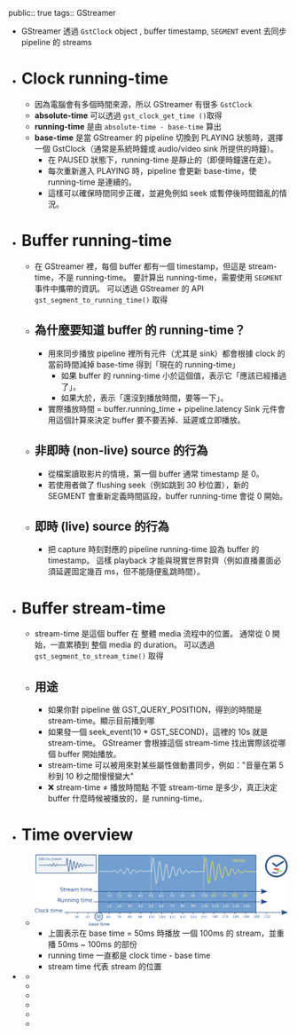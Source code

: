 public:: true
tags:: GStreamer

- GStreamer 透過 `GstClock` object , buffer timestamp, `SEGMENT` event 去同步 pipeline 的 streams
- # Clock running-time
	- 因為電腦會有多個時間來源，所以 GStreamer 有很多 `GstClock`
	- **absolute-time** 可以透過 `gst_clock_get_time ()`取得
	- **running-time** 是由 `absolute-time - base-time` 算出
	- **base-time** 是當 GStreamer 的 pipeline 切換到 PLAYING 狀態時，選擇一個 GstClock（通常是系統時鐘或 audio/video sink 所提供的時鐘）。
		- 在 PAUSED 狀態下，running-time 是靜止的（即便時鐘還在走）。
		- 每次重新進入 PLAYING 時，pipeline 會更新 base-time，使 running-time 是連續的。
		- 這樣可以確保時間同步正確，並避免例如 seek 或暫停後時間錯亂的情況。
- # Buffer running-time
	- 在 GStreamer 裡，每個 buffer 都有一個 timestamp，但這是 stream-time，不是 running-time。
	  要計算出 running-time，需要使用 `SEGMENT` 事件中攜帶的資訊。
	  可以透過 GStreamer 的 API `gst_segment_to_running_time()` 取得
	- ## 為什麼要知道 buffer 的 running-time？
		- 用來同步播放
		  pipeline 裡所有元件（尤其是 sink）都會根據 clock 的當前時間減掉 base-time 得到「現在的 running-time」
			- 如果 buffer 的 running-time 小於這個值，表示它「應該已經播過了」。
			- 如果大於，表示「還沒到播放時間，要等一下」。
		- 實際播放時間 = buffer.running_time + pipeline.latency
		  Sink 元件會用這個計算來決定 buffer 要不要丟掉、延遲或立即播放。
	- ## 非即時 (non-live) source 的行為
		- 從檔案讀取影片的情境，第一個 buffer 通常 timestamp 是 0。
		- 若使用者做了 flushing seek（例如跳到 30 秒位置），新的 SEGMENT 會重新定義時間區段，buffer running-time 會從 0 開始。
	- ## 即時 (live) source 的行為
		- 把 capture 時刻對應的 pipeline running-time 設為 buffer 的 timestamp。
		  這樣 playback 才能與現實世界對齊（例如直播畫面必須延遲固定幾百 ms，但不能隨便亂跳時間）。
- # Buffer stream-time
	- stream-time 是這個 buffer 在 整體 media 流程中的位置。
	  通常從 0 開始，一直累積到 整個 media 的 duration。
	  可以透過 `gst_segment_to_stream_time()` 取得
	- ## 用途
		- 如果你對 pipeline 做 GST_QUERY_POSITION，得到的時間是 stream-time。顯示目前播到哪
		- 如果發一個 seek_event(10 * GST_SECOND)，這裡的 10s 就是 stream-time。
		  GStreamer 會根據這個 stream-time 找出實際該從哪個 buffer 開始播放。
		- stream-time 可以被用來對某些屬性做動畫同步，例如："音量在第 5 秒到 10 秒之間慢慢變大"
		- ❌ stream-time ≠ 播放時間點
		  不管 stream-time 是多少，真正決定 buffer 什麼時候被播放的，是 running-time。
- # Time overview
	- ![image.png](../assets/image_1758616350739_0.png)
		- 上圖表示在 base time = 50ms 時播放 一個 100ms 的 stream，並重播 50ms ~ 100ms 的部份
		- running time 一直都是 clock time - base time
		- stream time 代表 stream 的位置
-
	-
	-
	-
	-
	-
	-
